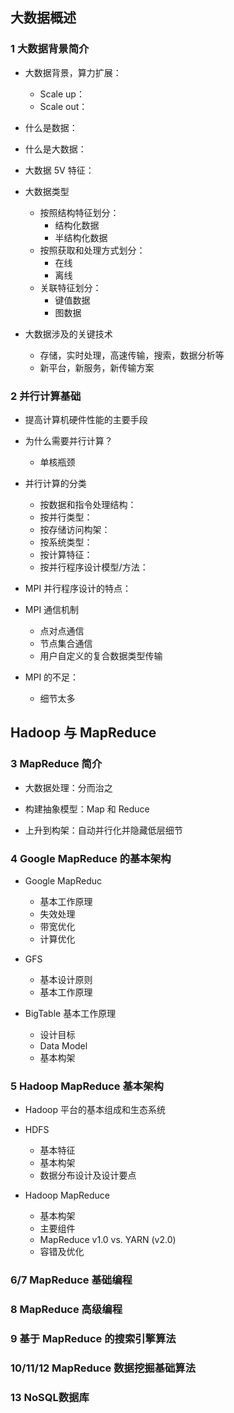 ## 大数据概述

### 1 大数据背景简介

- 大数据背景，算力扩展：
	- Scale up：
	- Scale out：

- 什么是数据：
- 什么是大数据：

- 大数据 5V 特征：

- 大数据类型
	- 按照结构特征划分：
		- 结构化数据
		- 半结构化数据
	- 按照获取和处理方式划分：
		- 在线
		- 离线
	- 关联特征划分：
		- 键值数据
		- 图数据

- 大数据涉及的关键技术
	- 存储，实时处理，高速传输，搜索，数据分析等
	- 新平台，新服务，新传输方案

### 2 并行计算基础

- 提高计算机硬件性能的主要手段

- 为什么需要并行计算？
	- 单核瓶颈

- 并行计算的分类
	- 按数据和指令处理结构：
	- 按并行类型：
	- 按存储访问构架：
	- 按系统类型：
	- 按计算特征：
	- 按并行程序设计模型/方法：

-  MPI 并行程序设计的特点：

- MPI 通信机制
	- 点对点通信
	- 节点集合通信
	- 用户自定义的复合数据类型传输

- MPI 的不足：
	- 细节太多

## Hadoop 与 MapReduce

### 3 MapReduce 简介

- 大数据处理：分而治之

- 构建抽象模型：Map 和 Reduce

- 上升到构架：自动并行化并隐藏低层细节

### 4 Google MapReduce 的基本架构

- Google MapReduc
	- 基本工作原理
	- 失效处理
	- 带宽优化
	- 计算优化

- GFS
	- 基本设计原则
	- 基本工作原理

- BigTable 基本工作原理
	- 设计目标
	- Data Model
	- 基本构架

### 5 Hadoop MapReduce 基本架构

- Hadoop 平台的基本组成和生态系统

- HDFS
	- 基本特征
	- 基本构架
	- 数据分布设计及设计要点

- Hadoop MapReduce
	- 基本构架
	- 主要组件
	- MapReduce v1.0 vs. YARN (v2.0)
	- 容错及优化

### 6/7 MapReduce 基础编程

### 8 MapReduce 高级编程

### 9 基于 MapReduce 的搜索引擎算法

### 10/11/12 MapReduce 数据挖掘基础算法

### 13 NoSQL数据库